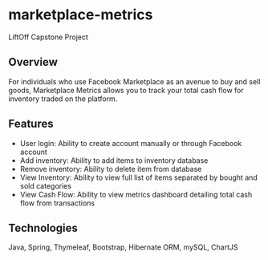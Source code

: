 # marketplace-metrics
LiftOff Capstone Project

## Overview
For individuals who use Facebook Marketplace as an avenue to buy and sell goods, Marketplace Metrics allows you to track your total cash flow for inventory traded on the platform.

## Features
 - User login: Ability to create account manually or through Facebook account
 - Add inventory: Ability to add items to inventory database
 - Remove inventory: Ability to delete item from database
 - View Inventory: Ability to view full list of items separated by bought and sold categories
 - View Cash Flow: Ability to view metrics dashboard detailing total cash flow from transactions

## Technologies
Java, Spring, Thymeleaf, Bootstrap, Hibernate ORM, mySQL, ChartJS


